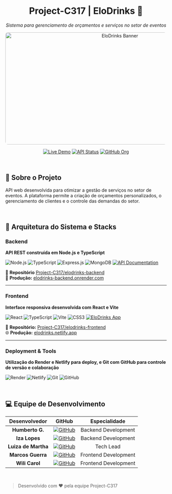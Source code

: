 <div align="center">

# Project-C317 | EloDrinks 🥂

*Sistema para gerenciamento de orçamentos e serviços no setor de eventos*

<img src="https://github.com/user-attachments/assets/6a081363-3f84-4186-8797-a4f70d0de46f" alt="EloDrinks Banner" width="700" height="350" style="object-fit: cover; border-radius: 8px;">

[![Live Demo](https://img.shields.io/badge/_Live_Demo-Visit_Site-success?style=for-the-badge&logo=netlify)](https://elodrinks.netlify.app)
[![API Status](https://img.shields.io/badge/_API-Online-brightgreen?style=for-the-badge&logo=render)](https://elodrinks-backend.onrender.com)
[![GitHub Org](https://img.shields.io/badge/_Organization-Project--C317-blue?style=for-the-badge&logo=github)](https://github.com/Project-C317)

</div>

</br>

## 🔸 Sobre o Projeto

API web desenvolvida para otimizar a gestão de serviços no setor de eventos. A plataforma permite a criação de orçamentos personalizados, o gerenciamento de clientes e o controle das demandas do setor.

</br>

## 🔸 Arquitetura do Sistema e Stacks

### Backend 

**API REST construída em Node.js e TypeScript** 

![Node.js](https://img.shields.io/badge/Node.js-43853D?style=for-the-badge&logo=node.js&logoColor=white) ![TypeScript](https://img.shields.io/badge/TypeScript-007ACC?style=for-the-badge&logo=typescript&logoColor=white) ![Express.js](https://img.shields.io/badge/Express.js-404D59?style=for-the-badge&logo=express) ![MongoDB](https://img.shields.io/badge/MongoDB-4EA94B?style=for-the-badge&logo=mongodb&logoColor=white) [![API Documentation](https://img.shields.io/badge/📚_API_Docs-Explorar-4ECDC4?style=for-the-badge&logo=render&logoColor=white)](https://elodrinks-backend.onrender.com/api-docs)

🧩 **Repositório** [Project-C317/elodrinks-backend](https://github.com/Project-C317/elodrinks-backend)  
🔗 **Produção:** [elodrinks-backend.onrender.com](https://elodrinks-backend.onrender.com)

---

### Frontend 

**Interface responsiva desenvolvida com React e Vite**  

![React](https://img.shields.io/badge/React-20232A?style=for-the-badge&logo=react&logoColor=61DAFB) ![TypeScript](https://img.shields.io/badge/TypeScript-007ACC?style=for-the-badge&logo=typescript&logoColor=white) ![Vite](https://img.shields.io/badge/Vite-646CFF?style=for-the-badge&logo=vite&logoColor=white) ![CSS3](https://img.shields.io/badge/CSS3-1572B6?style=for-the-badge&logo=css3&logoColor=white) [![EloDrinks App](https://img.shields.io/badge/🥂_EloDrinks_App-Acessar_Agora-FF6B6B?style=for-the-badge&logo=netlify&logoColor=white)](https://elodrinks.netlify.app)

🧩 **Repositório:** [Project-C317/elodrinks-frontend](https://github.com/Project-C317/elodrinks-frontend)  
🌐 **Produção:** [elodrinks.netlify.app](https://elodrinks.netlify.app)

---

### Deployment & Tools 

**Utilização do Render e Netlify para deploy, e Git com GitHub para controle de versão e colaboração**

![Render](https://img.shields.io/badge/Render-46E3B7?style=for-the-badge&logo=render&logoColor=white) ![Netlify](https://img.shields.io/badge/Netlify-00C7B7?style=for-the-badge&logo=netlify&logoColor=white) ![Git](https://img.shields.io/badge/Git-F05032?style=for-the-badge&logo=git&logoColor=white) ![GitHub](https://img.shields.io/badge/GitHub-100000?style=for-the-badge&logo=github&logoColor=white)

</br>

## 💻 Equipe de Desenvolvimento

<div align="center">

| Desenvolvedor | GitHub | Especialidade |
|:-------------:|:------:|:-------------:|
| **Humberto G.** | [![GitHub](https://img.shields.io/badge/GitHub-100000?style=flat-square&logo=github&logoColor=white)](https://github.com/humbertogfs55) | Backend Development |
| **Iza Lopes** | [![GitHub](https://img.shields.io/badge/GitHub-100000?style=flat-square&logo=github&logoColor=white)](https://github.com/Izalp) | Backend Development |
| **Luiza de Martha** | [![GitHub](https://img.shields.io/badge/GitHub-100000?style=flat-square&logo=github&logoColor=white)](https://github.com/LuizadeMartha) | Tech Lead |
| **Marcos Guerra** | [![GitHub](https://img.shields.io/badge/GitHub-100000?style=flat-square&logo=github&logoColor=white)](https://github.com/Marcos1Guerra) | Frontend Development |
| **Wili Carol** | [![GitHub](https://img.shields.io/badge/GitHub-100000?style=flat-square&logo=github&logoColor=white)](https://github.com/wilicarol) | Frontend Development |

</div>

</br>

>  Desenvolvido com ❤️ pela equipe Project-C317

